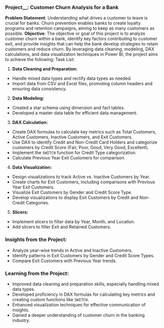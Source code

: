 ### Project__: __Customer Churn Analysis for a Bank__
__Problem Statement__: 
Understanding what drives a customer to leave is crucial for banks. Churn prevention enables banks to create loyalty programs and retention campaigns, aiming to keep as many customers as possible.
__Objective__: 
The objective or goal of this project is to analyze customer churn within a bank, identify key factors contributing to customer exit, and provide insights that can help the bank develop strategies to retain customers and reduce churn. By leveraging data cleaning, modeling, DAX calculations, and data visualization techniques in Power BI, the project aims to achieve the following:
Task List:

 1. **Data Cleaning and Preparation:**
   - Handle mixed data types and rectify data types as needed.
   - Import data from CSV and Excel files, promoting column headers and ensuring data consistency.

 2. **Data Modeling:**
   - Created a star schema using dimension and fact tables.
   - Developed a master data table for efficient data management.

 3. **DAX Calculation:**
   - Create DAX formulas to calculate key metrics such as Total Customers, Active Customers, Inactive Customers, and Exit 
     Customers.
   - Use DAX to identify Credit and Non-Credit Card Holders and categorize customers by Credit Score (Fair, Poor, Good, Very 
     Good, Excellent).
   - Implement the `SWITCH` function for Credit Type categorization.
   - Calculate Previous Year Exit Customers for comparison.

 4. **Data Visualization:**
   - Design visualizations to track Active vs. Inactive Customers by Year.
   - Create charts for Exit Customers, including comparisons with Previous Year Exit Customers.
   - Visualize Exit Customers by Gender and Credit Score Type.
   - Develop visualizations to display Exit Customers by Credit and Non-Credit Categories.

 5. **Slicers:**
   - Implement slicers to filter data by Year, Month, and Location.
   - Add slicers to filter Exit and Retained Customers.

### Insights from the Project:
- Analyze year-wise trends in Active and Inactive Customers.
- Identify patterns in Exit Customers by Gender and Credit Score Types.
- Compare Exit Customers with Previous Year trends.

### Learning from the Project:
- Improved data cleaning and preparation skills, especially handling mixed data types.
- Developed proficiency in DAX formulas for calculating key metrics and creating custom functions like `SWITCH`.
- Enhanced visualization techniques for effective communication of insights.
- Gained a deeper understanding of customer churn in the banking industry.

